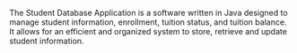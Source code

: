 The Student Database Application is a software written in Java designed to manage student information, enrollment, tuition status, and tuition balance. It allows for an efficient and organized system to store, retrieve and update student information.